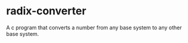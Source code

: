 # radix-converter
A c program that converts a number from any base system to any other base system. 

